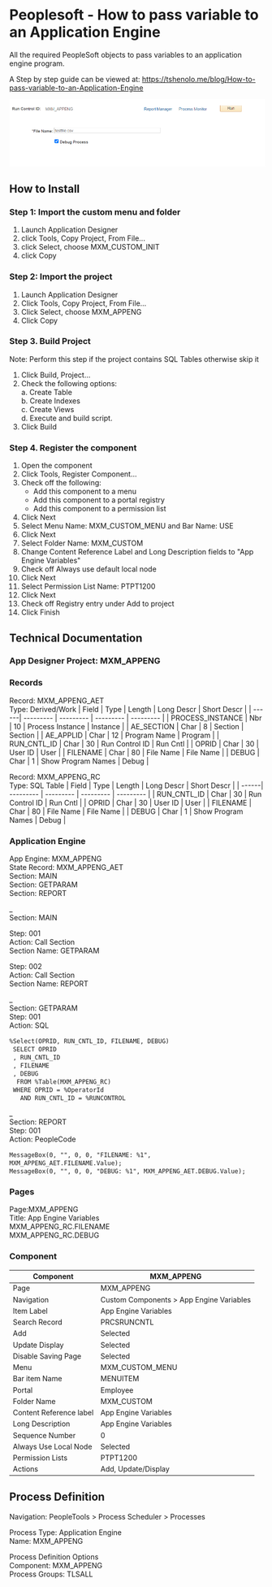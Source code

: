 # Peoplesoft - How to pass variable to an Application Engine
All the required PeopleSoft objects to pass variables to an application engine program.

A Step by step guide can be viewed at: https://tshenolo.me/blog/How-to-pass-variable-to-an-Application-Engine

![Screenshot](screenshot.png)

## How to Install
### Step 1: Import the custom menu and folder
1. Launch Application Designer 
2. click Tools, Copy Project, From File...   
3. click Select, choose MXM_CUSTOM_INIT
4. click Copy

### Step 2: Import the project
1. Launch Application Designer
2. Click Tools, Copy Project, From File...   
3. Click Select, choose MXM_APPENG
4. Click Copy

### Step 3. Build Project 
Note: Perform this step if the project contains SQL Tables otherwise skip it
1.	Click Build, Project...
2.	Check the following options:  
    a.	Create Table  
    b.	Create Indexes  
    c.	Create Views  
    d.	Execute and build script.  
3.	Click Build

### Step 4. Register the component
1. Open the component
2. Click Tools, Register Component...
3. Check off the following:
   - Add this component to a menu
   - Add this component to a portal registry
   - Add this component to a permission list
4. Click Next
5. Select Menu Name: MXM_CUSTOM_MENU and Bar Name: USE
6. Click Next
7. Select Folder Name: MXM_CUSTOM
8. Change Content Reference Label and Long Description fields to "App Engine Variables"
9. Check off Always use default local node
10. Click Next
11. Select Permission List Name: PTPT1200
12. Click Next
13. Check off Registry entry under Add to project
14. Click Finish


## Technical Documentation
### App Designer Project: MXM_APPENG

### Records	
Record: MXM_APPENG_AET  
Type: Derived/Work
| Field | Type | Length | Long Descr | Short Descr |
| ------| --------- | --------- | --------- | --------- |
| PROCESS_INSTANCE | Nbr | 10 | Process Instance | Instance |
| AE_SECTION | Char | 8 | Section | Section |
| AE_APPLID | Char | 12 | Program Name | Program |
| RUN_CNTL_ID | Char | 30 | Run Control ID | Run Cntl |
| OPRID | Char | 30 | User ID | User |
| FILENAME | Char | 80 | File Name | File Name |
| DEBUG | Char | 1 | Show Program Names | Debug |

Record: MXM_APPENG_RC  
Type: SQL Table
| Field | Type | Length | Long Descr | Short Descr |
| ------| --------- | --------- | --------- | --------- |
| RUN_CNTL_ID | Char | 30 | Run Control ID | Run Cntl |
| OPRID | Char | 30 | User ID | User |
| FILENAME | Char | 80 | File Name | File Name |
| DEBUG | Char | 1 | Show Program Names | Debug |

### Application Engine
App Engine: MXM_APPENG   
State Record: MXM_APPENG_AET    
Section: MAIN    
Section: GETPARAM  
Section: REPORT  

_  
Section: MAIN  

Step: 001  
Action: Call Section  
Section Name: GETPARAM  
  
Step: 002  
Action: Call Section  
Section Name: REPORT  

_   
Section: GETPARAM  
Step: 001  
Action: SQL  

```
%Select(OPRID, RUN_CNTL_ID, FILENAME, DEBUG)   
 SELECT OPRID   
 , RUN_CNTL_ID   
 , FILENAME   
 , DEBUG  
  FROM %Table(MXM_APPENG_RC)   
 WHERE OPRID = %OperatorId   
   AND RUN_CNTL_ID = %RUNCONTROL
```

_   
Section: REPORT  
Step: 001  
Action: PeopleCode  

```
MessageBox(0, "", 0, 0, "FILENAME: %1", MXM_APPENG_AET.FILENAME.Value);
MessageBox(0, "", 0, 0, "DEBUG: %1", MXM_APPENG_AET.DEBUG.Value);
```


### Pages

Page:MXM_APPENG   
Title: App Engine Variables   
MXM_APPENG_RC.FILENAME    
MXM_APPENG_RC.DEBUG   
  

### Component

| Component | MXM_APPENG | 
| ------| --------- |
| Page | MXM_APPENG | 
| Navigation | Custom Components > App Engine Variables | 
| Item Label | App Engine Variables | 
| Search Record | PRCSRUNCNTL |
| Add | Selected | 
| Update Display | Selected |
| Disable Saving Page | Selected | 
| Menu | MXM_CUSTOM_MENU |
| Bar item Name | MENUITEM | 
| Portal | Employee |
| Folder Name | MXM_CUSTOM | 
| Content Reference label | App Engine Variables |
| Long Description | App Engine Variables | 
| Sequence Number | 0 |
| Always Use Local Node | Selected | 
| Permission Lists | PTPT1200 |
| Actions | Add, Update/Display |


## Process Definition

Navigation: PeopleTools > Process Scheduler > Processes  

Process Type: Application Engine  
Name: MXM_APPENG  

Process Definition Options  
Component: MXM_APPENG  
Process Groups: TLSALL  





 